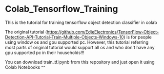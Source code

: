 # Colab_Tensorflow_Training
This is the tutorial for training tensorflow object detection classifier in colab 

The original tutorial (https://github.com/EdjeElectronics/TensorFlow-Object-Detection-API-Tutorial-Train-Multiple-Objects-Windows-10) is for people using window os and gpu supported pc. However, this tutorial referring most parts of original tutorial would support all os and who don't have any gpu supported pc in their households!!!

You can download train_tf.ipynb from this repository and just open it using Colab Notebooks ^^

